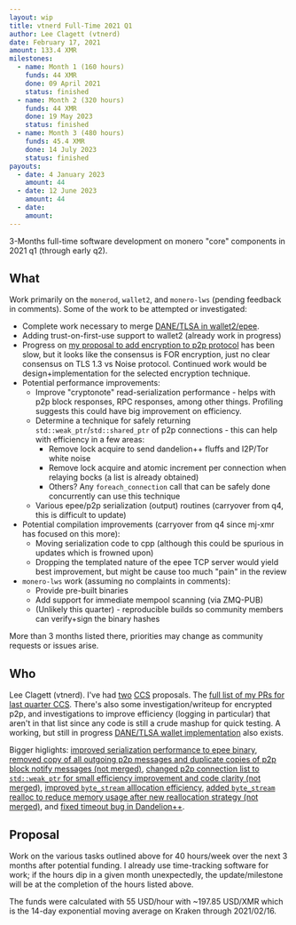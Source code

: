 ```yaml
---
layout: wip
title: vtnerd Full-Time 2021 Q1
author: Lee Clagett (vtnerd)
date: February 17, 2021
amount: 133.4 XMR
milestones:
  - name: Month 1 (160 hours)
    funds: 44 XMR
    done: 09 April 2021
    status: finished
  - name: Month 2 (320 hours)
    funds: 44 XMR
    done: 19 May 2023
    status: finished
  - name: Month 3 (480 hours)
    funds: 45.4 XMR
    done: 14 July 2023
    status: finished
payouts:
  - date: 4 January 2023
    amount: 44
  - date: 12 June 2023
    amount: 44
  - date:
    amount:
---
```


3-Months full-time software development on monero "core" components in 2021 q1 (through early q2).

## What
Work primarily on the `monerod`, `wallet2`, and `monero-lws` (pending feedback in comments). Some of the work to be attempted or investigated:

  - Complete work necessary to merge [DANE/TLSA in wallet2/epee](https://github.com/vtnerd/monero/tree/improve/dane_tlsa).
  - Adding trust-on-first-use support to wallet2 (already work in progress)
  - Progress on [my proposal to add encryption to p2p protocol](https://github.com/monero-project/monero/issues/7078) has been slow, but it looks like the consensus is FOR encryption, just no clear consensus on TLS 1.3 vs Noise protocol. Continued work would be design+implementation for the selected encryption technique.
  - Potential performance improvements:
    - Improve "cryptonote" read-serialization performance - helps with p2p block responses, RPC responses, among other things. Profiling suggests this could have big improvement on efficiency.
    - Determine a technique for safely returning `std::weak_ptr`/`std::shared_ptr` of p2p connections - this can help with efficiency in a few areas:
      - Remove lock acquire to send dandelion++ fluffs and I2P/Tor white noise
      - Remove lock acquire and atomic increment per connection when relaying bocks (a list is already obtained)
      - Others? Any `foreach_connection` call that can be safely done concurrently can use this technique
    - Various epee/p2p serialization (output) routines (carryover from q4, this is difficult to update)
  - Potential compilation improvements (carryover from q4 since mj-xmr has focused on this more):
    - Moving serialization code to cpp (although this could be spurious in updates which is frowned upon)
    - Dropping the templated nature of the epee TCP server would yield best improvement, but might be cause too much "pain" in the review
  - `monero-lws` work (assuming no complaints in comments):
    - Provide pre-built binaries
    - Add support for immediate mempool scanning (via ZMQ-PUB)
    - (Unlikely this quarter) - reproducible builds so community members can verify+sign the binary hashes

More than 3 months listed there, priorities may change as community requests or issues arise.

## Who

Lee Clagett (vtnerd). I've had [two](https://ccs.getmonero.org/proposals/vtnerd-tor-tx-broadcasting.html) [CCS](https://ccs.getmonero.org/proposals/vtnerd-2020-q4.html) proposals. The [full list of my PRs for last quarter CCS](https://github.com/monero-project/monero/pulls?q=is%3Apr+author%3Avtnerd+created%3A%3E2020-10-27). There's also some investigation/writeup for encrypted p2p, and investigations to improve efficiency (logging in particular) that aren't in that list since any code is still a crude mashup for quick testing. A working, but still in progress [DANE/TLSA wallet implementation](https://github.com/vtnerd/monero/tree/improve/dane_tlsa) also exists.

Bigger higlights: [improved serialization performance to epee binary](https://github.com/monero-project/monero/pull/7009), [removed copy of all outgoing p2p messages and duplicate copies of p2p block notify messages (not merged)](https://github.com/monero-project/monero/pull/7136), [changed p2p connection list to `std::weak_ptr` for small efficiency improvement and code clarity (not merged)](https://github.com/monero-project/monero/pull/7345), [improved `byte_stream` alllocation efficiency](https://github.com/monero-project/monero/pull/7003), [added `byte_stream` realloc to reduce memory usage after new reallocation strategy (not merged)](https://github.com/monero-project/monero/pull/7005), and [fixed timeout bug in Dandelion++](https://github.com/monero-project/monero/pull/7021).

## Proposal

Work on the various tasks outlined above for 40 hours/week over the next 3 months after potential funding. I already use time-tracking software for work; if the hours dip in a given month unexpectedly, the update/milestone will be at the completion of the hours listed above.

The funds were calculated with 55 USD/hour with ~197.85 USD/XMR which is the 14-day exponential moving average on Kraken through 2021/02/16.

